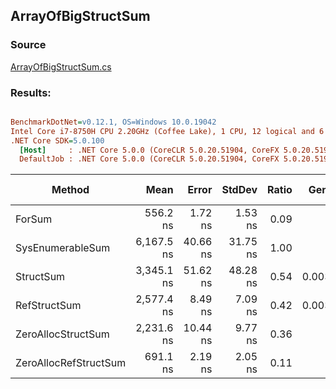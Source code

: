 ﻿## ArrayOfBigStructSum

### Source
[ArrayOfBigStructSum.cs](../../src/StructLinq.Benchmark/ArrayOfBigStructSum.cs)

### Results:
``` ini

BenchmarkDotNet=v0.12.1, OS=Windows 10.0.19042
Intel Core i7-8750H CPU 2.20GHz (Coffee Lake), 1 CPU, 12 logical and 6 physical cores
.NET Core SDK=5.0.100
  [Host]     : .NET Core 5.0.0 (CoreCLR 5.0.20.51904, CoreFX 5.0.20.51904), X64 RyuJIT
  DefaultJob : .NET Core 5.0.0 (CoreCLR 5.0.20.51904, CoreFX 5.0.20.51904), X64 RyuJIT


```
|                Method |       Mean |    Error |   StdDev | Ratio |  Gen 0 | Gen 1 | Gen 2 | Allocated |
|---------------------- |-----------:|---------:|---------:|------:|-------:|------:|------:|----------:|
|                ForSum |   556.2 ns |  1.72 ns |  1.53 ns |  0.09 |      - |     - |     - |         - |
|      SysEnumerableSum | 6,167.5 ns | 40.66 ns | 31.75 ns |  1.00 |      - |     - |     - |      32 B |
|             StructSum | 3,345.1 ns | 51.62 ns | 48.28 ns |  0.54 | 0.0038 |     - |     - |      32 B |
|          RefStructSum | 2,577.4 ns |  8.49 ns |  7.09 ns |  0.42 | 0.0038 |     - |     - |      32 B |
|    ZeroAllocStructSum | 2,231.6 ns | 10.44 ns |  9.77 ns |  0.36 |      - |     - |     - |         - |
| ZeroAllocRefStructSum |   691.1 ns |  2.19 ns |  2.05 ns |  0.11 |      - |     - |     - |         - |
